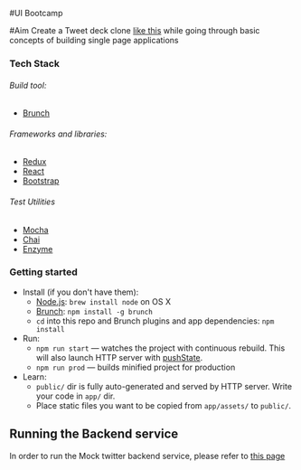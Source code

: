 #UI Bootcamp  

#Aim
Create a Tweet deck clone [like this](https://tweetdeck.twitter.com) while going through basic concepts of building single page applications  

### Tech Stack

###### Build tool:
* [Brunch](http://brunch.io/)
 
###### Frameworks and libraries:
* [Redux](http://redux.js.org/)
* [React](https://facebook.github.io/react/)
* [Bootstrap](http://getbootstrap.com/)

###### Test Utilities
* [Mocha](http://mochajs.org/)
* [Chai](http://chaijs.com/)
* [Enzyme](http://airbnb.io/enzyme/)

### Getting started


* Install (if you don't have them):
    * [Node.js](http://nodejs.org): `brew install node` on OS X
    * [Brunch](http://brunch.io): `npm install -g brunch`
    * `cd` into this repo and Brunch plugins and app dependencies: `npm install`
* Run:
    * `npm run start` — watches the project with continuous rebuild. This will also launch HTTP server with [pushState](https://developer.mozilla.org/en-US/docs/Web/Guide/API/DOM/Manipulating_the_browser_history).
    * `npm run prod` — builds minified project for production
* Learn:
    * `public/` dir is fully auto-generated and served by HTTP server. Write your code in `app/` dir.
    * Place static files you want to be copied from `app/assets/` to `public/`.

## Running the Backend service
   In order to run the Mock twitter backend service, please refer to [this page](https://github.com/ashishpundalik/TwitterBackend/blob/master/README.md)